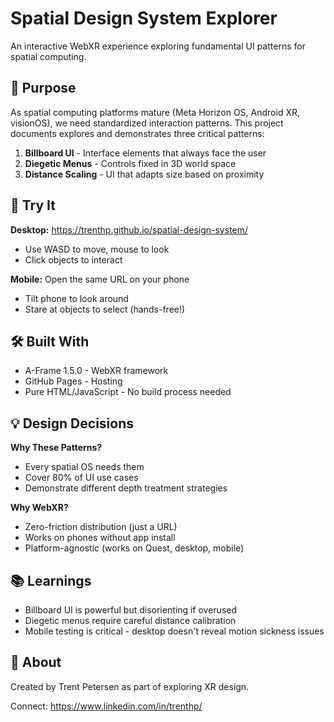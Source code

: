 # Spatial Design System Explorer

An interactive WebXR experience exploring fundamental UI patterns for spatial computing.

## 🎯 Purpose

As spatial computing platforms mature (Meta Horizon OS, Android XR, visionOS), we need standardized interaction patterns. This project documents explores and demonstrates three critical patterns:

1. **Billboard UI** - Interface elements that always face the user
2. **Diegetic Menus** - Controls fixed in 3D world space  
3. **Distance Scaling** - UI that adapts size based on proximity

## 🚀 Try It

**Desktop:** https://trenthp.github.io/spatial-design-system/
- Use WASD to move, mouse to look
- Click objects to interact

**Mobile:** Open the same URL on your phone
- Tilt phone to look around
- Stare at objects to select (hands-free!)

## 🛠 Built With

- A-Frame 1.5.0 - WebXR framework
- GitHub Pages - Hosting
- Pure HTML/JavaScript - No build process needed

## 💡 Design Decisions

**Why These Patterns?**
- Every spatial OS needs them
- Cover 80% of UI use cases
- Demonstrate different depth treatment strategies

**Why WebXR?**
- Zero-friction distribution (just a URL)
- Works on phones without app install
- Platform-agnostic (works on Quest, desktop, mobile)

## 📚 Learnings

- Billboard UI is powerful but disorienting if overused
- Diegetic menus require careful distance calibration
- Mobile testing is critical - desktop doesn't reveal motion sickness issues

## 👤 About

Created by Trent Petersen as part of exploring XR design.

Connect: https://www.linkedin.com/in/trenthp/
